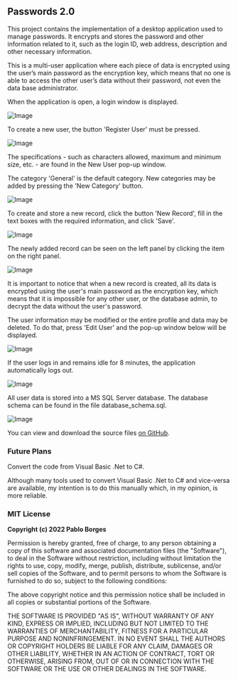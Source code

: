 ## Passwords 2.0

This project contains the implementation of a desktop application used to manage passwords. It encrypts and stores the password and other information related to it, such as the login ID, web address, description and other necessary information.

This is a multi-user application where each piece of data is encrypted using the user’s main password as the encryption key, which means that no one is able to access the other user’s data without their password, not even the data base administrator.

When the application is open, a login window is displayed.

![Image](img1.png)

To create a new user, the button 'Register User' must be pressed.

![Image](img2.png)

The specifications - such as characters allowed, maximum and minimum size, etc. - are found in the New User pop-up window.

The category 'General' is the default category. New categories may be added by pressing the 'New Category' button.

![Image](img3.png)

To create and store a new record, click the button 'New Record', fill in the text boxes with the required information, and click 'Save'.

![Image](img4.png)

The newly added record can be seen on the left panel by clicking the item on the right panel.

![Image](img5.png)

It is important to notice that when a new record is created, all its data is encrypted using the user's main password as the encryption key, which means that it is impossible for any other user, or the database admin, to decrypt the data without the user's password.

The user information may be modified or the entire profile and data may be deleted. To do that, press 'Edit User' and the pop-up window below will be displayed. 

![Image](img6.png)

If the user logs in and remains idle for 8 minutes, the application automatically logs out.

![Image](img7.png)

All user data is stored into a MS SQL Server database. The database schema can be found in the file database_schema.sql.

![Image](img8.png)

You can view and download the source files [on GitHub](https://github.com/phb2911/Passwords).

### Future Plans

Convert the code from Visual Basic .Net to C#.

Although many tools used to convert Visual Basic .Net to C# and vice-versa are available, my intention is to do this manually which, in my opinion, is more reliable.

### MIT License

**Copyright (c) 2022 Pablo Borges**

Permission is hereby granted, free of charge, to any person obtaining a copy of this software and associated documentation files (the "Software"), to deal in the Software without restriction, including without limitation the rights to use, copy, modify, merge, publish, distribute, sublicense, and/or sell copies of the Software, and to permit persons to whom the Software is furnished to do so, subject to the following conditions:

The above copyright notice and this permission notice shall be included in all copies or substantial portions of the Software.

THE SOFTWARE IS PROVIDED "AS IS", WITHOUT WARRANTY OF ANY KIND, EXPRESS OR IMPLIED, INCLUDING BUT NOT LIMITED TO THE WARRANTIES OF MERCHANTABILITY, FITNESS FOR A PARTICULAR PURPOSE AND NONINFRINGEMENT. IN NO EVENT SHALL THE AUTHORS OR COPYRIGHT HOLDERS BE LIABLE FOR ANY CLAIM, DAMAGES OR OTHER LIABILITY, WHETHER IN AN ACTION OF CONTRACT, TORT OR OTHERWISE, ARISING FROM, OUT OF OR IN CONNECTION WITH THE SOFTWARE OR THE USE OR OTHER DEALINGS IN THE SOFTWARE.
